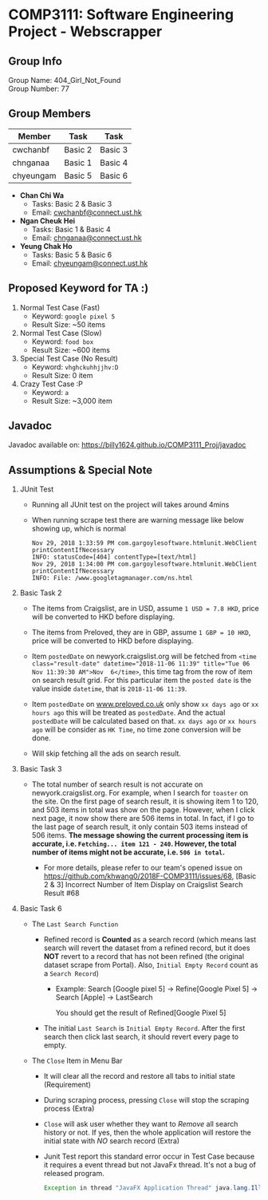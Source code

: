 # COMP3111: Software Engineering Project - Webscrapper

## Group Info

Group Name: 404_Girl_Not_Found  
Group Number: 77  

## Group Members

|  Member | Task | Task |
|----|----|----|
| cwchanbf | Basic 2 | Basic 3 |
| chnganaa | Basic 1 | Basic 4 |
| chyeungam | Basic 5 | Basic 6 |

- **Chan Chi Wa**
    - Tasks: Basic 2 & Basic 3
    - Email: cwchanbf@connect.ust.hk
- **Ngan Cheuk Hei**
    - Tasks: Basic 1 & Basic 4
    - Email: chnganaa@connect.ust.hk
- **Yeung Chak Ho**
    - Tasks: Basic 5 & Basic 6
    - Email: chyeungam@connect.ust.hk

## Proposed Keyword for TA :)

1. Normal Test Case (Fast)
    - Keyword: `google pixel 5`
    - Result Size: ~50 items
1. Normal Test Case (Slow)
    - Keyword: `food box`
    - Result Size: ~600 items
1. Special Test Case (No Result)
    - Keyword: `vhghckuhhjjhv:D`
    - Result Size: 0 item
1. Crazy Test Case :P
    - Keyword: `a`
    - Result Size: ~3,000 item

## Javadoc

Javadoc available on: https://billy1624.github.io/COMP3111_Proj/javadoc

## Assumptions & Special Note

1. JUnit Test
    
    - Running all JUnit test on the project will takes around 4mins
    
    - When running scrape test there are warning message like below showing up, which is normal
        ```
        Nov 29, 2018 1:33:59 PM com.gargoylesoftware.htmlunit.WebClient printContentIfNecessary
        INFO: statusCode=[404] contentType=[text/html]
        Nov 29, 2018 1:34:00 PM com.gargoylesoftware.htmlunit.WebClient printContentIfNecessary
        INFO: File: /www.googletagmanager.com/ns.html
        ```

2. Basic Task 2
    - The items from Craigslist,  are in USD, assume `1 USD = 7.8 HKD`, price will be converted to HKD before displaying.
    
    - The items from Preloved, they are in GBP, assume `1 GBP = 10 HKD`, price will be converted to HKD before displaying.
    
    - Item `postedDate` on newyork.craigslist.org will be fetched from ```<time class="result-date" datetime="2018-11-06 11:39" title="Tue 06 Nov 11:39:30 AM">Nov  6</time>```, this time tag from the row of item on search result grid. For this particular item the `posted date` is the value inside `datetime`, that is `2018-11-06 11:39`.
    
    - Item `postedDate` on www.preloved.co.uk only show `xx days ago` or `xx hours ago` this will be treated as `postedDate`. And the actual `postedDate` will be calculated based on that. `xx days ago` or `xx hours ago` will be consider as `HK Time`, no time zone conversion will be done.
    
    - Will skip fetching all the ads on search result.

3. Basic Task 3

    - The total number of search result is not accurate on newyork.craigslist.org. For example, when I search for `toaster` on the site. On the first page of search result, it is showing item 1 to 120, and 503 items in total was show on the page. However, when I click next page, it now show there are 506 items in total. In fact, if I go to the last page of search result, it only contain 503 items instead of 506 items. **The message showing the current processing item is accurate, i.e. `Fetching... item 121 - 240`. However, the total number of items might not be accurate, i.e. `506 in total`.**

        - For more details, please refer to our team's opened issue on https://github.com/khwang0/2018F-COMP3111/issues/68, [Basic 2 & 3] Incorrect Number of Item Display on Craigslist Search Result #68

4. Basic Task 6
    - The `Last Search Function` 

        - Refined record is __Counted__ as a search record (which means last search will revert the dataset from a refined record, but it does __NOT__ revert to a record that has not been refined (the original dataset scrape from Portal). Also, `Initial Empty Record` count as a  `Search Record`)

            - Example: Search [Google pixel 5] -> Refine[Google Pixel 5] -> Search [Apple] -> LastSearch

                You should get the result of Refined[Google Pixel 5]

        - The initial `Last Search` is `Initial Empty Record`. After the first search then click last search, it should revert every page to empty.

    - The `Close` Item in Menu Bar

        - It will clear all the record and restore all tabs to initial state (Requirement)

        - During scraping process, pressing `Close` will stop the scraping process (Extra)

        - `Close` will ask user whether they want to _Remove_ all search history or not. If yes, then the whole application will restore the initial state with _NO_ search record (Extra)

        - Junit Test report this standard error occur in Test Case because it requires a event thread but not JavaFx thread. It's not a bug of released program.
        
            ```java
            Exception in thread "JavaFX Application Thread" java.lang.IllegalStateException: This operation is permitted on the event thread only; currentThread = JavaFX Application Thread
            ```
